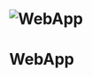 # ![WebApp](https://iharsh234.github.io/WebApp/images/demo/demo_landing.JPG)
# WebApp
<table>
<tr>
</tr>
</table>

